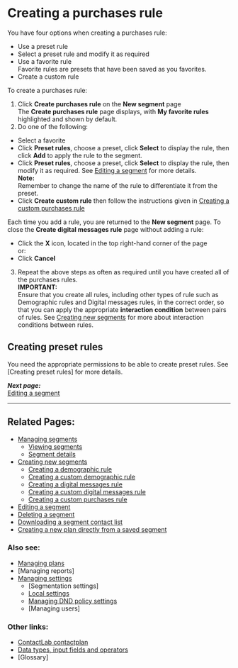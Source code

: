 # Creating a purchases rule

You have four options when creating a purchases rule:

- Use a preset rule  
- Select a preset rule and modify it as required  
- Use a favorite rule  
  Favorite rules are presets that have been saved as you favorites.
- Create a custom rule  

To create a purchases rule:  

1. Click **Create purchases rule** on the **New segment** page  
  The **Create purchases rule** page displays, with **My favorite rules** highlighted and shown by default.  
2. Do one of the following:  
  - Select a favorite  
  - Click **Preset rules**, choose a preset, click **Select** to display the rule, then click **Add** to apply the rule to the segment.  
  - Click **Preset rules**, choose a preset, click **Select** to display the rule, then modify it as required. See [Editing a segment](EditingSegment.md) for more details.  
  **Note:**  
  Remember to change the name of the rule to differentiate it from the preset.  
  - Click **Create custom rule** then follow the instructions given in [Creating a custom purchases rule](CreatingCustomPurchasesRule.md)  
  
  Each time you add a rule, you are returned to the **New segment** page. To close the **Create digital messages rule** page without adding a rule:
  - Click the **X** icon, located in the top right-hand corner of the page  
   or:  
  - Click **Cancel**  
  
3. Repeat the above steps as often as required until you have created all of the purchases rules.  
  **IMPORTANT:**  
  Ensure that you create all rules, including other types of rule such as Demographic rules and Digital messages rules, in the correct order, so that you can apply the appropriate **interaction condition** between pairs of rules. See [Creating new segments](CreatingNewSegments.md) for more about interaction conditions between rules.  

## Creating preset rules

You need the appropriate permissions to be able to create preset rules. See [Creating preset rules] for more details.  

***Next page:***  
[Editing a segment](EditingSegment.md)  

----------

## Related Pages:  

- [Managing segments](ManagingSegments.md)  
  - [Viewing segments](ViewingSegments.md)  
  - [Segment details](SegmentDetails.md)  
- [Creating new segments](CreatingNewSegments.md)  
  - [Creating a demographic rule](CreatingDemographicRule.md)  
  - [Creating a custom demographic rule](CreatingCustomDemographicRule.md)  
  - [Creating a digital messages rule](CreatingDigitalMessagesRule.md)  
  - [Creating a custom digital messages rule](CreatingCustomDigitalMessagesRule.md)  
  - [Creating a custom purchases rule](CreatingCustomPurchasesRule.md)  
- [Editing a segment](EditingSegment.md)  
- [Deleting a segment](DeletingSegment.md)  
- [Downloading a segment contact list](DownloadingSegmentContactList.md)  
- [Creating a new plan directly from a saved segment](CreatingPlanFromSegment.md)  

### Also see:  

- [Managing plans](ManagingPlans.md)  
- [Managing reports]  
- [Managing settings](ManagingSettings.md)  
  - [Segmentation settings]  
  - [Local settings](LocalSettings.md)  
  - [Managing DND policy settings](ManagingDND.md)  
  - [Managing users]  

### Other links:  

- [ContactLab contactplan](Home.md)  
- [Data types, input fields and operators](InputBoxOperators.md)  
- [Glossary]  
